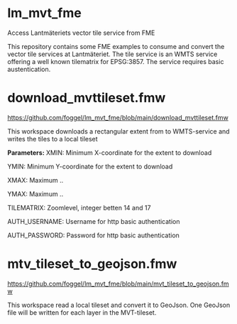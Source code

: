 # lm_mvt_fme
Access Lantmäteriets vector tile service from FME

This repository contains some FME examples to consume and convert the vector tile services at Lantmäteriet.
The tile service is an WMTS service offering a well known tilematrix for EPSG:3857. The service requires basic austentication.


# download_mvttileset.fmw
https://github.com/foggel/lm_mvt_fme/blob/main/download_mvttileset.fmw

This workspace downloads a rectangular extent from to WMTS-service and writes the tiles to a local tileset

  **Parameters:**
  XMIN: Minimum X-coordinate for the extent to download

  YMIN: Minimum Y-coordinate for the extent to download

  XMAX: Maximum ..

  YMAX: Maximum ..

  TILEMATRIX: Zoomlevel, integer betten 14 and 17

  AUTH_USERNAME: Username for http basic authentication

  AUTH_PASSWORD: Password for http basic authentication

# mtv_tileset_to_geojson.fmw
https://github.com/foggel/lm_mvt_fme/blob/main/mvt_tileset_to_geojson.fmw

This workspace read a local tileset and convert it to GeoJson. One GeoJson file will be written for each layer in the MVT-tileset.
